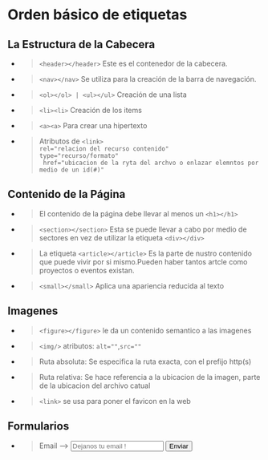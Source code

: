 # Orden básico de etiquetas
## La Estructura de la Cabecera
* >```<header></header>``` Este es el contenedor de la cabecera.
* >```<nav></nav>``` Se utiliza para la creación de la barra de navegación.
* > ```<ol></ol> | <ul></ul>``` Creación de una lista 
* >  ```<li><li>``` Creación de los items
* >  ```<a><a>``` Para crear una hipertexto

* > Atributos de ```<link>``` <br> ```rel="relacion del recurso contenido"``` <br>```type="recurso/formato"``` <br> ``` href="ubicacion de la ryta del archvo o enlazar elemntos por medio de un id(#)"```
## Contenido de la Página
* > El contenido de la página debe llevar al menos un ```<h1></h1>```
* >```<section></section>``` Esta se puede llevar a cabo por medio de sectores en vez de utilizar la etiqueta ```<div></div>```
* > La etiqueta ```<article></article>``` Es la parte de nustro contenido que puede vivir por si mismo.Pueden haber tantos artcle como proyectos o eventos existan.
* > ```<small></small>``` Aplica una apariencia reducida al texto 

## Imagenes
* > ```<figure></figure>``` le da un contenido semantico a las imagenes
* > ```<img/>``` atributos:  ```alt=""```,```src=""```
* > Ruta absoluta: Se especifica la ruta exacta, con el prefijo http(s)
* > Ruta relativa: Se hace referencia a la ubicacion de la imagen, parte de la ubicacion del archivo catual
* > ```<link>``` se usa para poner el favicon en la web  

## Formularios
* > <label for="Email">Email</label> -->
            <input placeholder="Dejanos tu email !" type="text" name="email" id="Email">
            <!-- <input type="submit"  value="texo del boton"> -->
            <button>Enviar</button>
